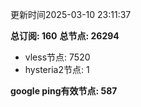 更新时间2025-03-10 23:11:37

**总订阅: 160**
**总节点: 26294**
- vless节点: 7520
- hysteria2节点: 1

**google ping有效节点: 587**
